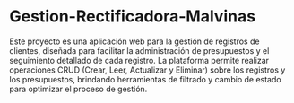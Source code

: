 # Gestion-Rectificadora-Malvinas
Este proyecto es una aplicación web para la gestión de registros de clientes, diseñada para facilitar la administración de presupuestos y el seguimiento detallado de cada registro. La plataforma permite realizar operaciones CRUD (Crear, Leer, Actualizar y Eliminar) sobre los registros y los presupuestos, brindando herramientas de filtrado y cambio de estado para optimizar el proceso de gestión.
